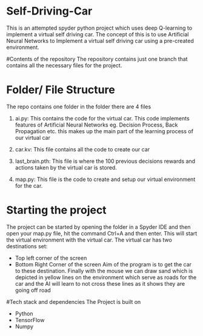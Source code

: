 # Self-Driving-Car
This is an attempted spyder python project which uses deep Q-learning to implement a virtual self driving car. 
The concept of this is to use Artificial Neural Networks to Implement a virtual self driving car using a pre-created environment.

#Contents of the repository
The repository contains just one branch that contains all the necessary files for the project.

# Folder/ File Structure
The repo contains one folder in the folder there are 4 files
1. ai.py: This contains the code for the virtual car. This code implements features of Artificial Neural Networks eg. Decision Process, Back Propagation etc. this makes up the main 
  part of the learning process of our virtual car

2. car.kv: This file contains all the code to create our car

3. last_brain.pth: This file is where the 100 previous decisions rewards and actions taken by the virtual car is stored.

4. map.py: This file is the code to create and setup our virtual environment for the car.

# Starting the project

The project can be started by opening the folder in a Spyder IDE and then open your map.py file, hit the command Ctrl+A and then enter.
This will start the virtual environment with the virtual car.
The virtual car has two destinations set:
 - Top left corner of the screen
 - Bottom Right Corner of the screen
 Aim of the program is to get the car to these destination. Finally with the mouse we can draw sand which is depicted in yellow lines on the environment which serve as roads for the car
 and the AI will learn to not cross these lines as it shows they are going off road
 
 #Tech stack and dependencies
 The Project is built on
  - Python
  - TensorFlow
  - Numpy
 
 





